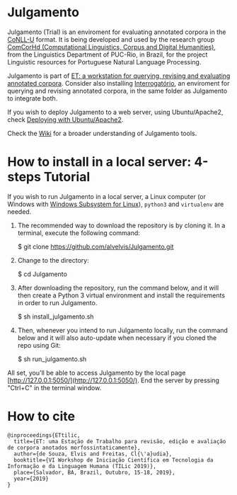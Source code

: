 # Julgamento

Julgamento (Trial) is an enviroment for evaluating annotated corpora in the [CoNLL-U](https://universaldependencies.org/format.html) format. It is being developed and used by the research group [ComCorHd (Computational Linguistics, Corpus and Digital Humanities)](http://comcorhd.letras.puc-rio.br), from the Linguistics Department of PUC-Rio, in Brazil, for the project Linguistic resources for Portuguese Natural Language Processing.

Julgamento is part of [ET: a workstation for querying, revising and evaluating annotated corpora](http://comcorhd.letras.puc-rio.br/ET). Consider also installing [Interrogatório](https://github.com/alvelvis/Interrogat-rio), an enviroment for querying and revising annotated corpora, in the same folder as Julgamento to integrate both.

If you wish to deploy Julgamento to a web server, using Ubuntu/Apache2, check [Deploying with Ubuntu/Apache2](https://github.com/alvelvis/Julgamento/wiki/Deploying-with-Ubuntu-Apache2).

Check the [Wiki](https://github.com/alvelvis/Julgamento/wiki) for a broader understanding of Julgamento tools.

# How to install in a local server: 4-steps Tutorial

If you wish to run Julgamento in a local server, a Linux computer (or Windows with [Windows Subsystem for Linux](https://docs.microsoft.com/pt-br/windows/wsl/install-win10)), `python3` and `virtualenv` are needed.

1) The recommended way to download the repository is by cloning it. In a terminal, execute the following command:

	$ git clone https://github.com/alvelvis/Julgamento.git

2) Change to the directory:

	$ cd Julgamento

3) After downloading the repository, run the command below, and it will then create a Python 3 virtual environment and install the requirements in order to run Julgamento.

	$ sh install_julgamento.sh
	
4) Then, whenever you intend to run Julgamento locally, run the command below and it will also auto-update when necessary if you cloned the repo using Git:

	$ sh run_julgamento.sh

All set, you'll be able to access Julgamento by the local page [http://127.0.0.1:5050/](http://127.0.0.1:5050/). End the server by pressing "Ctrl+C" in the terminal window.

# How to cite

```
@inproceedings{ETtilic,
  title={ET: uma Estação de Trabalho para revisão, edição e avaliação de corpora anotados morfossintaticamente},
  author={de Souza, Elvis and Freitas, Cl{\'a}udia},
  booktitle={VI Workshop de Iniciação Científica em Tecnologia da Informação e da Linguagem Humana (TILic 2019)},
  place={Salvador, BA, Brazil, Outubro, 15-18, 2019},
  year={2019}
}
```
